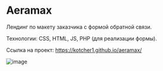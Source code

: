 # Aeramax

Лендинг по макету заказчика c формой обратной связи.

Технологии: CSS, HTML, JS, PHP (для реализации формы).

Ссылка на проект: https://kotcher1.github.io/aeramax/

![image](https://github.com/kotcher1/aeramax/assets/43149448/fc3f4cf0-afa3-432d-9e53-7a0c0d0a7346)


